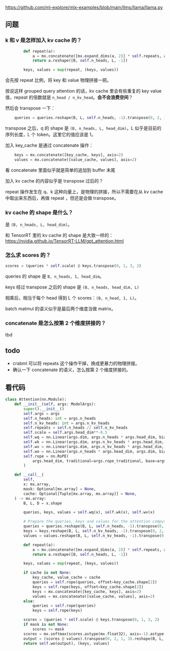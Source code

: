 
https://github.com/ml-explore/mlx-examples/blob/main/llms/llama/llama.py

## 问题

### k 和 v 是怎样加入 kv cache 的？


```python
        def repeat(a):
            a = mx.concatenate([mx.expand_dims(a, 2)] * self.repeats, axis=2)
            return a.reshape([B, self.n_heads, L, -1])

        keys, values = map(repeat, (keys, values))
```

会先按 repeat 比例，将 key 和 value 物理拼接一把。

按说这样 grouped query attention 的话，kv cache 里会有些重复的 key value 值，repeat 的倍数就是 `n_head / n_kv_head`。**会不会浪费空间**？

然后会 transpose 一下：

```python
    queries = queries.reshape(B, L, self.n_heads, -1).transpose(0, 2, 1, 3)
```

transpose 之后，q 的 shape 是 `(B, n_heads, L, head_dim)`，L 似乎是目前的序列长度，L 个 token。这里它的值应该是 1。

加入 key_cache 是通过 concatenate 操作：

```python
    keys = mx.concatenate([key_cache, keys], axis=2)
    values = mx.concatenate([value_cache, values], axis=2)
```

看 concatenate 里面似乎就是简单的追加到 buffer 末尾

加入 kv cache 的内容似乎是 transpose 过后的？

repeat 操作发生在 q、k 这种向量上，是物理的拼接，所以不需要在从 kv cache 中取出来东西后，再做 repeat ，但还是会做 transpose。
### kv cache 的 shape 是什么？

是 `(B, n_heads, L, head_dim)`。

和 TensorRT 里的 kv cache 的 shape 是大致一样的： https://nvidia.github.io/TensorRT-LLM/gpt_attention.html
### 怎么求 scores 的？

```python
scores = (queries * self.scale) @ keys.transpose(0, 1, 3, 2)
```

queries 的 shape 是 `B, n_heads, 1, head_dim`。

keys 经过 transpose 之后的 shape 是 `(B, n_heads, head_dim, L)`

相乘后，相当于每个 head 得到 L 个 scores：`(B, n_head, 1, L)`。

batch matmul 的语义似乎是最后两个维度当做 matrix。
### concatenate 是怎么按第 2 个维度拼接的？

tbd
## todo

- crabml 可以将 repeats 这个操作干掉，换成更暴力的物理拼接。
- 确认一下 concatenate 的语义，怎么按第 2 个维度拼接的。
## 看代码

```python
class Attention(nn.Module):
    def __init__(self, args: ModelArgs):
        super().__init__()
        self.args = args
        self.n_heads: int = args.n_heads
        self.n_kv_heads: int = args.n_kv_heads
        self.repeats = self.n_heads // self.n_kv_heads
        self.scale = self.args.head_dim**-0.5
        self.wq = nn.Linear(args.dim, args.n_heads * args.head_dim, bias=False)
        self.wk = nn.Linear(args.dim, args.n_kv_heads * args.head_dim, bias=False)
        self.wv = nn.Linear(args.dim, args.n_kv_heads * args.head_dim, bias=False)
        self.wo = nn.Linear(args.n_heads * args.head_dim, args.dim, bias=False)
        self.rope = nn.RoPE(
            args.head_dim, traditional=args.rope_traditional, base=args.rope_theta
        )

    def __call__(
        self,
        x: mx.array,
        mask: Optional[mx.array] = None,
        cache: Optional[Tuple[mx.array, mx.array]] = None,
    ) -> mx.array:
        B, L, D = x.shape

        queries, keys, values = self.wq(x), self.wk(x), self.wv(x)

        # Prepare the queries, keys and values for the attention computation
        queries = queries.reshape(B, L, self.n_heads, -1).transpose(0, 2, 1, 3)
        keys = keys.reshape(B, L, self.n_kv_heads, -1).transpose(0, 2, 1, 3)
        values = values.reshape(B, L, self.n_kv_heads, -1).transpose(0, 2, 1, 3)

        def repeat(a):
            a = mx.concatenate([mx.expand_dims(a, 2)] * self.repeats, axis=2)
            return a.reshape([B, self.n_heads, L, -1])

        keys, values = map(repeat, (keys, values))

        if cache is not None:
            key_cache, value_cache = cache
            queries = self.rope(queries, offset=key_cache.shape[2])
            keys = self.rope(keys, offset=key_cache.shape[2])
            keys = mx.concatenate([key_cache, keys], axis=2)
            values = mx.concatenate([value_cache, values], axis=2)
        else:
            queries = self.rope(queries)
            keys = self.rope(keys)

        scores = (queries * self.scale) @ keys.transpose(0, 1, 3, 2)
        if mask is not None:
            scores += mask
        scores = mx.softmax(scores.astype(mx.float32), axis=-1).astype(scores.dtype)
        output = (scores @ values).transpose(0, 2, 1, 3).reshape(B, L, -1)
        return self.wo(output), (keys, values)

```


